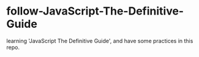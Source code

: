 # follow-JavaScript-The-Definitive-Guide
learning 'JavaScript The Definitive Guide', and have some practices in this repo.
